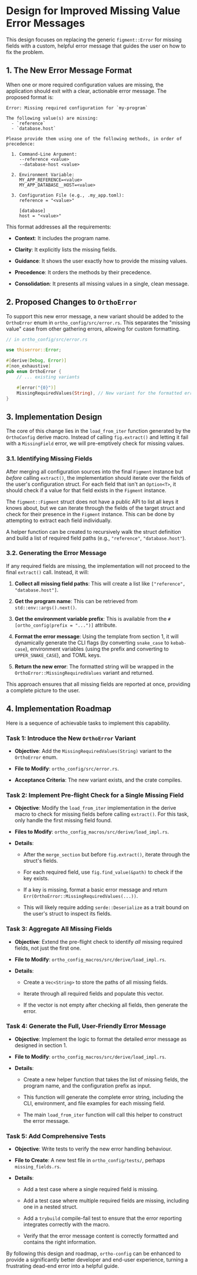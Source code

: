# Design for Improved Missing Value Error Messages

This design focuses on replacing the generic `figment::Error` for missing
fields with a custom, helpful error message that guides the user on how to fix
the problem.

## 1. The New Error Message Format

When one or more required configuration values are missing, the application
should exit with a clear, actionable error message. The proposed format is:

```plaintext
Error: Missing required configuration for `my-program`

The following value(s) are missing:
  - `reference`
  - `database.host`

Please provide them using one of the following methods, in order of precedence:

  1. Command-Line Argument:
     --reference <value>
     --database-host <value>

  2. Environment Variable:
     MY_APP_REFERENCE=<value>
     MY_APP_DATABASE__HOST=<value>

  3. Configuration File (e.g., .my_app.toml):
     reference = "<value>"

     [database]
     host = "<value>"
```

This format addresses all the requirements:

- **Context**: It includes the program name.

- **Clarity**: It explicitly lists the missing fields.

- **Guidance**: It shows the user exactly how to provide the missing values.

- **Precedence**: It orders the methods by their precedence.

- **Consolidation**: It presents all missing values in a single, clean message.

## 2. Proposed Changes to `OrthoError`

To support this new error message, a new variant should be added to the
`OrthoError` enum in `ortho_config/src/error.rs`. This separates the "missing
value" case from other gathering errors, allowing for custom formatting.

```rust
// in ortho_config/src/error.rs

use thiserror::Error;

#[derive(Debug, Error)]
#[non_exhaustive]
pub enum OrthoError {
    // ... existing variants

    #[error("{0}")]
    MissingRequiredValues(String), // New variant for the formatted error message
}
```

## 3. Implementation Design

The core of this change lies in the `load_from_iter` function generated by the
`OrthoConfig` derive macro. Instead of calling `fig.extract()` and letting it
fail with a `MissingField` error, we will pre-emptively check for missing
values.

### 3.1. Identifying Missing Fields

After merging all configuration sources into the final `Figment` instance but
*before* calling `extract()`, the implementation should iterate over the fields
of the user's configuration struct. For each field that isn't an `Option<T>`,
it should check if a value for that field exists in the `Figment` instance.

The `figment::Figment` struct does not have a public API to list all keys it
knows about, but we can iterate through the fields of the target struct and
check for their presence in the `Figment` instance. This can be done by
attempting to extract each field individually.

A helper function can be created to recursively walk the struct definition and
build a list of required field paths (e.g., `"reference"`, `"database.host"`).

### 3.2. Generating the Error Message

If any required fields are missing, the implementation will not proceed to the
final `extract()` call. Instead, it will:

1. **Collect all missing field paths**: This will create a list like
   `["reference", "database.host"]`.

2. **Get the program name**: This can be retrieved from
   `std::env::args().next()`.

3. **Get the environment variable prefix**: This is available from the
   `#[ortho_config(prefix = "...")]` attribute.

4. **Format the error message**: Using the template from section 1, it will
   dynamically generate the CLI flags (by converting `snake_case` to
   `kebab-case`), environment variables (using the prefix and converting to
   `UPPER_SNAKE_CASE`), and TOML keys.

5. **Return the new error**: The formatted string will be wrapped in the
   `OrthoError::MissingRequiredValues` variant and returned.

This approach ensures that all missing fields are reported at once, providing a
complete picture to the user.

## 4. Implementation Roadmap

Here is a sequence of achievable tasks to implement this capability.

### Task 1: Introduce the New `OrthoError` Variant

- **Objective**: Add the `MissingRequiredValues(String)` variant to the
  `OrthoError` enum.

- **File to Modify**: `ortho_config/src/error.rs`.

- **Acceptance Criteria**: The new variant exists, and the crate compiles.

### Task 2: Implement Pre-flight Check for a Single Missing Field

- **Objective**: Modify the `load_from_iter` implementation in the derive macro
  to check for missing fields before calling `extract()`. For this task, only
  handle the first missing field found.

- **Files to Modify**: `ortho_config_macros/src/derive/load_impl.rs`.

- **Details**:

  - After the `merge_section` but before `fig.extract()`, iterate through the
    struct's fields.

  - For each required field, use `fig.find_value(&path)` to check if the key
    exists.

  - If a key is missing, format a basic error message and return
    `Err(OrthoError::MissingRequiredValues(...))`.

  - This will likely require adding `serde::Deserialize` as a trait bound on
    the user's struct to inspect its fields.

### Task 3: Aggregate All Missing Fields

- **Objective**: Extend the pre-flight check to identify *all* missing required
  fields, not just the first one.

- **File to Modify**: `ortho_config_macros/src/derive/load_impl.rs`.

- **Details**:

  - Create a `Vec<String>` to store the paths of all missing fields.

  - Iterate through all required fields and populate this vector.

  - If the vector is not empty after checking all fields, then generate the
    error.

### Task 4: Generate the Full, User-Friendly Error Message

- **Objective**: Implement the logic to format the detailed error message as
  designed in section 1.

- **File to Modify**: `ortho_config_macros/src/derive/load_impl.rs`.

- **Details**:

  - Create a new helper function that takes the list of missing fields, the
    program name, and the configuration prefix as input.

  - This function will generate the complete error string, including the CLI,
    environment, and file examples for each missing field.

  - The main `load_from_iter` function will call this helper to construct the
    error message.

### Task 5: Add Comprehensive Tests

- **Objective**: Write tests to verify the new error handling behaviour.

- **File to Create**: A new test file in `ortho_config/tests/`, perhaps
  `missing_fields.rs`.

- **Details**:

  - Add a test case where a single required field is missing.

  - Add a test case where multiple required fields are missing, including one
    in a nested struct.

  - Add a `trybuild` compile-fail test to ensure that the error reporting
    integrates correctly with the macro.

  - Verify that the error message content is correctly formatted and contains
    the right information.

By following this design and roadmap, `ortho-config` can be enhanced to provide
a significantly better developer and end-user experience, turning a frustrating
dead-end error into a helpful guide.
